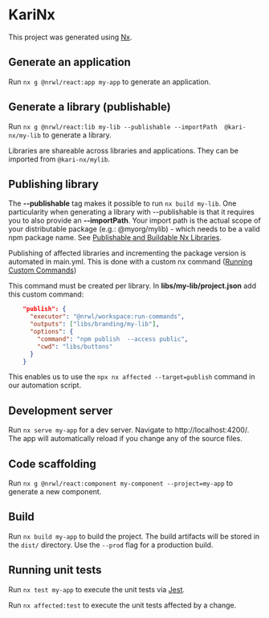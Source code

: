 

# KariNx

This project was generated using [Nx](https://nx.dev).

## Generate an application

Run `nx g @nrwl/react:app my-app` to generate an application.

## Generate a library (publishable)

Run `nx g @nrwl/react:lib my-lib --publishable --importPath  @kari-nx/my-lib` to generate a library.

Libraries are shareable across libraries and applications. They can be imported from `@kari-nx/mylib`.

## Publishing library

The __--publishable__ tag makes it possible to run `nx build my-lib`. One particularity when generating a library with --publishable is that it requires you to also provide an __--importPath__. Your import path is the actual scope of your distributable package (e.g.: @myorg/mylib) - which needs to be a valid npm package name. See [Publishable and Buildable Nx Libraries](https://nx.dev/structure/buildable-and-publishable-libraries).

Publishing of affected libraries and incrementing the package version is automated in main.yml. This is done with a custom nx command ([Running Custom Commands](https://nx.dev/executors/run-commands-builder))

This command must be created per library. In __libs/my-lib/project.json__ add this custom command:

```json
    "publish": {
      "executor": "@nrwl/workspace:run-commands",
      "outputs": ["libs/branding/my-lib"],
      "options": {
        "command": "npm publish  --access public",
        "cwd": "libs/buttons"
      }
    }
```

This enables us to use the `npx nx affected --target=publish` command in our automation script.




## Development server

Run `nx serve my-app` for a dev server. Navigate to http://localhost:4200/. The app will automatically reload if you change any of the source files.

## Code scaffolding

Run `nx g @nrwl/react:component my-component --project=my-app` to generate a new component.

## Build

Run `nx build my-app` to build the project. The build artifacts will be stored in the `dist/` directory. Use the `--prod` flag for a production build.

## Running unit tests

Run `nx test my-app` to execute the unit tests via [Jest](https://jestjs.io).

Run `nx affected:test` to execute the unit tests affected by a change.